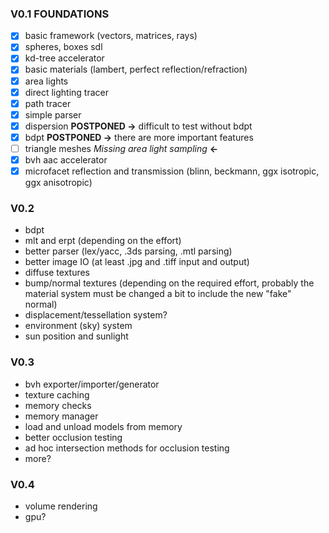 ### V0.1 FOUNDATIONS ###
- [x] basic framework (vectors, matrices, rays)
- [x] spheres, boxes sdl
- [x] kd-tree accelerator
- [x] basic materials (lambert, perfect reflection/refraction)
- [x] area lights
- [x] direct lighting tracer
- [x] path tracer
- [x] simple parser
- [x] dispersion **POSTPONED ->** difficult to test without bdpt
- [x] bdpt **POSTPONED ->** there are more important features
- [ ] triangle meshes *Missing area light sampling* **<-**
- [x] bvh aac accelerator
- [x] microfacet reflection and transmission (blinn, beckmann, ggx isotropic, ggx anisotropic)

### V0.2 ###
- bdpt
- mlt and erpt (depending on the effort)
- better parser (lex/yacc, .3ds parsing, .mtl parsing)
- better image IO (at least .jpg and .tiff input and output)
- diffuse textures
- bump/normal textures (depending on the required effort, probably the material system must be changed a bit to include the new "fake" normal)
- displacement/tessellation system?
- environment (sky) system
- sun position and sunlight

### V0.3 ###
- bvh exporter/importer/generator
- texture caching
- memory checks
- memory manager
- load and unload models from memory
- better occlusion testing
- ad hoc intersection methods for occlusion testing
- more?

### V0.4 ###
- volume rendering
- gpu?
